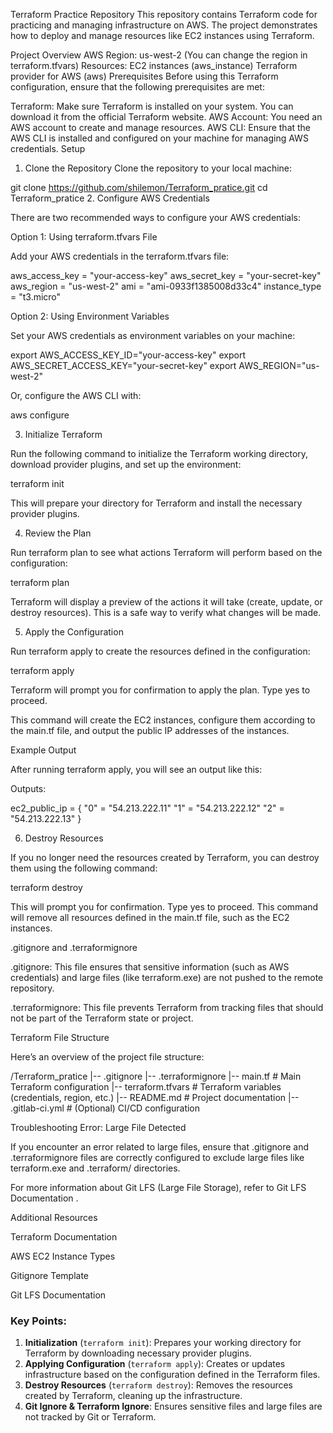 Terraform Practice Repository
This repository contains Terraform code for practicing and managing infrastructure on AWS. The project demonstrates how to deploy and manage resources like EC2 instances using Terraform.

Project Overview
AWS Region: us-west-2 (You can change the region in terraform.tfvars)
Resources:
EC2 instances (aws_instance)
Terraform provider for AWS (aws)
Prerequisites
Before using this Terraform configuration, ensure that the following prerequisites are met:

Terraform: Make sure Terraform is installed on your system. You can download it from the official Terraform website.
AWS Account: You need an AWS account to create and manage resources.
AWS CLI: Ensure that the AWS CLI is installed and configured on your machine for managing AWS credentials.
Setup
1. Clone the Repository
Clone the repository to your local machine:

git clone https://github.com/shilemon/Terraform_pratice.git
cd Terraform_pratice
2. Configure AWS Credentials

There are two recommended ways to configure your AWS credentials:

Option 1: Using terraform.tfvars File

Add your AWS credentials in the terraform.tfvars file:

aws_access_key = "your-access-key"
aws_secret_key = "your-secret-key"
aws_region     = "us-west-2"
ami            = "ami-0933f1385008d33c4"
instance_type  = "t3.micro"


Option 2: Using Environment Variables

Set your AWS credentials as environment variables on your machine:

export AWS_ACCESS_KEY_ID="your-access-key"
export AWS_SECRET_ACCESS_KEY="your-secret-key"
export AWS_REGION="us-west-2"


Or, configure the AWS CLI with:

aws configure

3. Initialize Terraform

Run the following command to initialize the Terraform working directory, download provider plugins, and set up the environment:

terraform init


This will prepare your directory for Terraform and install the necessary provider plugins.

4. Review the Plan

Run terraform plan to see what actions Terraform will perform based on the configuration:

terraform plan


Terraform will display a preview of the actions it will take (create, update, or destroy resources). This is a safe way to verify what changes will be made.

5. Apply the Configuration

Run terraform apply to create the resources defined in the configuration:

terraform apply


Terraform will prompt you for confirmation to apply the plan. Type yes to proceed.

This command will create the EC2 instances, configure them according to the main.tf file, and output the public IP addresses of the instances.

Example Output

After running terraform apply, you will see an output like this:

Outputs:

ec2_public_ip = {
  "0" = "54.213.222.11"
  "1" = "54.213.222.12"
  "2" = "54.213.222.13"
}

6. Destroy Resources

If you no longer need the resources created by Terraform, you can destroy them using the following command:

terraform destroy


This will prompt you for confirmation. Type yes to proceed. This command will remove all resources defined in the main.tf file, such as the EC2 instances.

.gitignore and .terraformignore

.gitignore: This file ensures that sensitive information (such as AWS credentials) and large files (like terraform.exe) are not pushed to the remote repository.

.terraformignore: This file prevents Terraform from tracking files that should not be part of the Terraform state or project.

Terraform File Structure

Here’s an overview of the project file structure:

/Terraform_pratice
|-- .gitignore
|-- .terraformignore
|-- main.tf          # Main Terraform configuration
|-- terraform.tfvars # Terraform variables (credentials, region, etc.)
|-- README.md        # Project documentation
|-- .gitlab-ci.yml   # (Optional) CI/CD configuration

Troubleshooting
Error: Large File Detected

If you encounter an error related to large files, ensure that .gitignore and .terraformignore files are correctly configured to exclude large files like terraform.exe and .terraform/ directories.

For more information about Git LFS (Large File Storage), refer to Git LFS Documentation
.

Additional Resources

Terraform Documentation

AWS EC2 Instance Types

Gitignore Template

Git LFS Documentation


### Key Points:
1. **Initialization** (`terraform init`): Prepares your working directory for Terraform by downloading necessary provider plugins.
2. **Applying Configuration** (`terraform apply`): Creates or updates infrastructure based on the configuration defined in the Terraform files.
3. **Destroy Resources** (`terraform destroy`): Removes the resources created by Terraform, cleaning up the infrastructure.
4. **Git Ignore & Terraform Ignore**: Ensures sensitive files and large files are not tracked by Git or Terraform.

